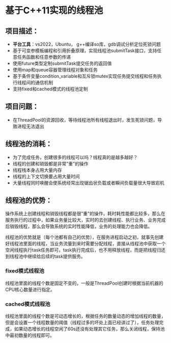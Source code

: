 # **基于C++11实现的线程池**

## **项目描述：**

- **平台工具**：vs2022，Ubuntu， g++编译so库，gdb调试分析定位死锁问题
- 基于可变参模板编程和引用折叠原理，实现线程池submitTask接口，支持任意任务函数和任意参数的传递
- 使用future类型定制submitTask提交任务的返回值
- 使用map和queue容器管理线程对象和任务
- 基于条件变量condition_variable和互斥锁mutex实现任务提交线程和任务执行线程间的通信机制
- 支持fixed和cached模式的线程池定制

## **项目问题：**

- 在ThreadPool的资源回收，等待线程池所有线程退出时，发生死锁问题，导致进程无法退出

## 线程池的消耗：

- 为了完成任务，创建很多的线程可以吗？线程真的是越多越好？
- 线程的创建和销毁都是非常"重"的操作
- 线程栈本身占用大量内存
- 线程的上下文切换要占用大量时间
- 大量线程同时唤醒会使系统经常出现锯齿状负载或者瞬间负载量很大导致宕机

## **线程池的优势**：

操作系统上创建线程和销毁线程都是很"重"的操作，耗时耗性能都比较多，那么在服务执行的过程中，如果业务量比较大，实时的去创建线程、执行业务、业务完成后销毁线程，那么会导致系统的实时性能降低，业务的处理能力也会降低。

线程池的优势就是（每个池都有自己的优势），在服务进程启动之初，就事先创建好线程池里面的线程，当业务流量到来时需要分配线程，直接从线程池中获取一个空闲线程执行task任务即可，task执行完成后，也不用释放线程，而是把线程归还到线程池中继续给后续的task提供服务。

### **fixed**模式线程池

线程池里面的线程个数是固定不变的，一般是ThreadPool创建时根据当前机器的CPU核心数量进行指定。

### **cached模式线程池**

线程池里面的线程个数是可动态增长的，根据任务的数量动态的增加线程的数量，但是会设置一个线程数量的阈值（线程过多的坏处上面已经讲过了），任务处理完成，如果动态增长的线程空闲了60s还没有处理其它任务，那么关闭线程，保持池中最初数量的线程即可。